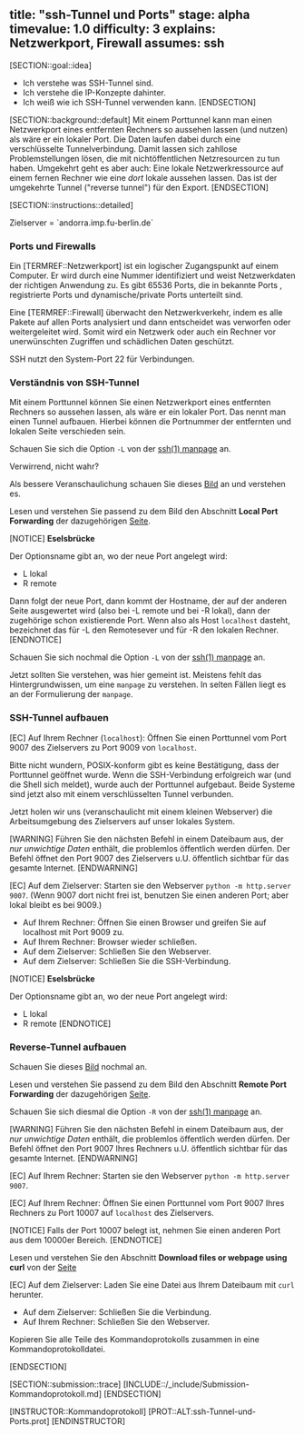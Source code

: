 title: "ssh-Tunnel und Ports"
stage: alpha
timevalue: 1.0
difficulty: 3
explains: Netzwerkport, Firewall
assumes: ssh
---

[SECTION::goal::idea]

- Ich verstehe was SSH-Tunnel sind. 
- Ich verstehe die IP-Konzepte dahinter. 
- Ich weiß wie ich SSH-Tunnel verwenden kann.
[ENDSECTION]


[SECTION::background::default]
Mit einem Porttunnel kann man einen Netzwerkport eines entfernten Rechners so aussehen lassen
(und nutzen) als wäre er ein lokaler Port. 
Die Daten laufen dabei durch eine verschlüsselte Tunnelverbindung.
Damit lassen sich zahllose Problemstellungen lösen, die mit nichtöffentlichen Netzresourcen zu tun haben.
Umgekehrt geht es aber auch: Eine lokale Netzwerkressource auf einem fernen Rechner wie eine
_dort_ lokale aussehen lassen.
Das ist der umgekehrte Tunnel ("reverse tunnel") für den Export.
[ENDSECTION]


[SECTION::instructions::detailed]

<replacement id='ssh-tunnel-targetserver'>
Zielserver = `andorra.imp.fu-berlin.de`
</replacement>

### Ports und Firewalls

Ein [TERMREF::Netzwerkport] ist ein logischer Zugangspunkt auf einem Computer.
Er wird durch eine Nummer identifiziert und weist Netzwerkdaten der richtigen Anwendung zu. 
Es gibt 65536 Ports, die in bekannte Ports , registrierte Ports und 
dynamische/private Ports unterteilt sind.

Eine [TERMREF::Firewall] überwacht den Netzwerkverkehr, indem es alle Pakete auf allen Ports analysiert
und dann entscheidet was verworfen oder weitergeleitet wird.
Somit wird ein Netzwerk oder auch ein Rechner vor unerwünschten Zugriffen und schädlichen Daten geschützt.

SSH nutzt den System-Port 22 für Verbindungen. 

### Verständnis von SSH-Tunnel

Mit einem Porttunnel können Sie einen Netzwerkport eines entfernten Rechners so aussehen lassen, 
als wäre er ein lokaler Port. Das nennt man einen Tunnel aufbauen. Hierbei können die Portnummer der 
entfernten und lokalen Seite verschieden sein.

Schauen Sie sich die Option `-L` von der [ssh(1) manpage](https://man.openbsd.org/ssh) an.

Verwirrend, nicht wahr?

Als bessere Veranschaulichung schauen Sie dieses 
[Bild](https://iximiuz.com/ssh-tunnels/ssh-tunnels-2000-opt.png) an und verstehen es.

Lesen und verstehen Sie passend zu dem Bild den Abschnitt **Local Port Forwarding** der dazugehörigen 
[Seite](https://iximiuz.com/en/posts/ssh-tunnels/).

[NOTICE]
**Eselsbrücke**

Der Optionsname gibt an, wo der neue Port angelegt wird: 

- L lokal
- R remote

Dann folgt der neue Port, dann kommt der Hostname, der auf der anderen Seite ausgewertet wird 
(also bei -L remote und bei -R lokal), dann der zugehörige schon existierende Port. 
Wenn also als Host `localhost` dasteht, bezeichnet das für -L den Remotesever und für -R den lokalen Rechner.
[ENDNOTICE]

Schauen Sie sich nochmal die Option `-L` von der [ssh(1) manpage](https://man.openbsd.org/ssh) an.

Jetzt sollten Sie verstehen, was hier gemeint ist. 
Meistens fehlt das Hintergrundwissen, um eine `manpage` zu verstehen. 
In selten Fällen liegt es an der Formulierung der `manpage`.

### SSH-Tunnel aufbauen

[EC] Auf Ihrem Rechner (`localhost`): Öffnen Sie einen Porttunnel vom Port 9007 des Zielservers 
zu Port 9009 von `localhost`.

Bitte nicht wundern, POSIX-konform gibt es keine Bestätigung, dass der Porttunnel geöffnet wurde.
Wenn die SSH-Verbindung erfolgreich war (und die Shell sich meldet), wurde auch der Porttunnel aufgebaut.
Beide Systeme sind jetzt also mit einem verschlüsselten Tunnel verbunden.

Jetzt holen wir uns (veranschaulicht mit einem kleinen Webserver) die Arbeitsumgebung des Zielservers
auf unser lokales System.

[WARNING]
Führen Sie den nächsten Befehl in einem Dateibaum aus,
der _nur unwichtige Daten_ enthält, die problemlos öffentlich werden dürfen.
Der Befehl öffnet den Port 9007 des Zielservers u.U. öffentlich sichtbar für das gesamte Internet.
[ENDWARNING]

[EC] Auf dem Zielserver: Starten sie den Webserver `python -m http.server 9007`.
     (Wenn 9007 dort nicht frei ist, benutzen Sie einen anderen Port; aber lokal bleibt es bei 9009.)

- Auf Ihrem Rechner: Öffnen Sie einen Browser und greifen Sie auf localhost mit Port 9009 zu.
- Auf Ihrem Rechner: Browser wieder schließen.
- Auf dem Zielserver: Schließen Sie den Webserver.
- Auf dem Zielserver: Schließen Sie die SSH-Verbindung.

[NOTICE]
**Eselsbrücke**

Der Optionsname gibt an, wo der neue Port angelegt wird: 

- L lokal
- R remote
[ENDNOTICE]

### Reverse-Tunnel aufbauen

Schauen Sie dieses
[Bild](https://iximiuz.com/ssh-tunnels/ssh-tunnels-2000-opt.png) nochmal an.

Lesen und verstehen Sie passend zu dem Bild den Abschnitt **Remote Port Forwarding** der dazugehörigen 
[Seite](https://iximiuz.com/en/posts/ssh-tunnels/).

Schauen Sie sich diesmal die Option `-R` von der [ssh(1) manpage](https://man.openbsd.org/ssh) an.

[WARNING]
Führen Sie den nächsten Befehl in einem Dateibaum aus,
der _nur unwichtige Daten_ enthält, die problemlos öffentlich werden dürfen.
Der Befehl öffnet den Port 9007 Ihres Rechners u.U. öffentlich sichtbar für das gesamte Internet.
[ENDWARNING]

[EC] Auf Ihrem Rechner: Starten sie den Webserver `python -m http.server 9007`.

[EC] Auf Ihrem Rechner: Öffnen Sie einen Porttunnel vom Port 9007 Ihres Rechners 
zu Port 10007 auf `localhost` des Zielservers.

[NOTICE]
Falls der Port 10007 belegt ist, nehmen Sie einen anderen Port aus dem 10000er Bereich.
[ENDNOTICE]

Lesen und verstehen Sie den Abschnitt **Download files or webpage using curl** von der 
[Seite](https://itsfoss.com/download-files-from-linux-terminal/#download-files-or-webpage-using-curl)

[EC] Auf dem Zielserver: Laden Sie eine Datei aus Ihrem Dateibaum mit `curl` herunter.

- Auf dem Zielserver: Schließen Sie die Verbindung.
- Auf Ihrem Rechner: Schließen Sie den Webserver.

Kopieren Sie alle Teile des Kommandoprotokolls zusammen in eine Kommandoprotokolldatei.

[ENDSECTION]


[SECTION::submission::trace]
[INCLUDE::/_include/Submission-Kommandoprotokoll.md]
[ENDSECTION]

[INSTRUCTOR::Kommandoprotokoll]
[PROT::ALT:ssh-Tunnel-und-Ports.prot]
[ENDINSTRUCTOR]
